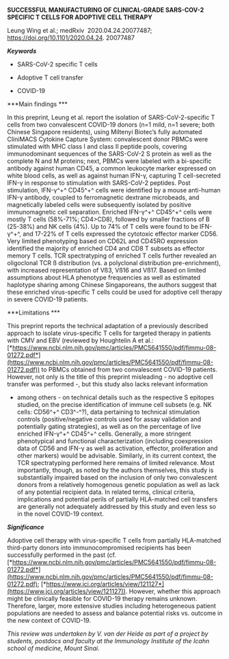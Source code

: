 **SUCCESSFUL MANUFACTURING OF CLINICAL-GRADE SARS-COV-2 SPECIFIC T CELLS
FOR ADOPTIVE CELL THERAPY**

Leung Wing et al.; medRxiv  2020.04.24.20077487;
https://doi.org/10.1101/2020.04.24. 20077487

***Keywords***

-   SARS-CoV-2 specific T cells

-   Adoptive T cell transfer

-   COVID-19

***Main findings ***

In this preprint, Leung et al. report the isolation of
SARS-CoV-2-specific T cells from two convalescent COVID-19 donors (n=1
mild, n=1 severe; both Chinese Singapore residents), using Miltenyi
Biotec’s fully automated CliniMACS Cytokine Capture System: convalescent
donor PBMCs were stimulated with MHC class I and class II peptide pools,
covering immunodominant sequences of the SARS-CoV-2 S protein as well as
the complete N and M proteins; next, PBMCs were labeled with a
bi-specific antibody against human CD45, a common leukocyte marker
expressed on white blood cells, as well as against human IFN-γ,
capturing T cell-secreted IFN-γ in response to stimulation with
SARS-CoV-2 peptides. Post stimulation, IFN-γ^+^ CD45^+^ cells were
identified by a mouse anti-human IFN-γ antibody, coupled to
ferromagnetic dextrane microbeads, and magnetically labeled cells were
subsequently isolated by positive immunomagnetic cell separation.
Enriched IFN-γ^+^ CD45^+^ cells were mostly T cells (58%-71%;
CD4&gt;CD8), followed by smaller fractions of B (25-38%) and NK cells
(4%). Up to 74% of T cells were found to be IFN-γ^+^, and 17-22% of T
cells expressed the cytotoxic effector marker CD56. Very limited
phenotyping based on CD62L and CD45RO expression identified the majority
of enriched CD4 and CD8 T subsets as effector memory T cells. TCR
spectratyping of enriched T cells further revealed an oligoclonal TCR ß
distribution (vs. a polyclonal distribution pre-enrichment), with
increased representation of Vß3, Vß16 and Vß17. Based on limited
assumptions about HLA phenotype frequencies as well as estimated
haplotype sharing among Chinese Singaporeans, the authors suggest that
these enriched virus-specific T cells could be used for adoptive cell
therapy in severe COVID-19 patients.

***Limitations ***

This preprint reports the technical adaptation of a previously described
approach to isolate virus-specific T cells for targeted therapy in
patients with CMV and EBV (reviewed by Houghtelin A et al.:
[*https://www.ncbi.nlm.nih.gov/pmc/articles/PMC5641550/pdf/fimmu-08-01272.pdf*](https://www.ncbi.nlm.nih.gov/pmc/articles/PMC5641550/pdf/fimmu-08-01272.pdf))
to PBMCs obtained from two convalescent COVID-19 patients. However, not
only is the title of this preprint misleading - no adoptive cell
transfer was performed -, but this study also lacks relevant information
- among others - on technical details such as the respective S epitopes
studied, on the precise identification of immune cell subsets (e.g. NK
cells: CD56^+^ CD3^-^?), data pertaining to technical stimulation
controls (positive/negative controls used for assay validation and
potentially gating strategies), as well as on the percentage of live
enriched IFN-γ^+^ CD45^+^ cells. Generally, a more stringent
phenotypical and functional characterization (including coexpression
data of CD56 and IFN-γ as well as activation, effector, proliferation
and other markers) would be advisable. Similarly, in its current
context, the TCR spectratyping performed here remains of limited
relevance. Most importantly, though, as noted by the authors themselves,
this study is substantially impaired based on the inclusion of only two
convalescent donors from a relatively homogenous genetic population as
well as lack of any potential recipient data. In related terms, clinical
criteria, implications and potential perils of partially HLA-matched
cell transfers are generally not adequately addressed by this study and
even less so in the novel COVID-19 context.

***Significance***

Adoptive cell therapy with virus-specific T cells from partially
HLA-matched third-party donors into immunocompromised recipients has
been successfully performed in the past (cf.
[*https://www.ncbi.nlm.nih.gov/pmc/articles/PMC5641550/pdf/fimmu-08-01272.pdf*](https://www.ncbi.nlm.nih.gov/pmc/articles/PMC5641550/pdf/fimmu-08-01272.pdf);
[*https://www.jci.org/articles/view/121127*](https://www.jci.org/articles/view/121127)).
However, whether this approach might be clinically feasible for COVID-19
therapy remains unknown. Therefore, larger, more extensive studies
including heterogeneous patient populations are needed to assess and
balance potential risks vs. outcome in the new context of COVID-19.

*This review was undertaken by V. van der Heide as part of a project by
students, postdocs and faculty at the Immunology Institute of the Icahn
school of medicine, Mount Sinai.* 

 
